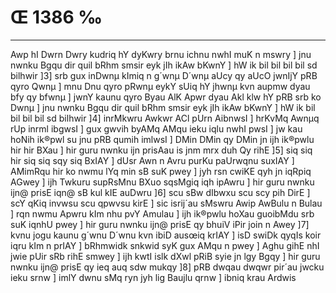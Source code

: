 # Œ 1386 ‰
---
Awp hI Dwrn Dwry kudriq hY dyKwry brnu ichnu nwhI muK n mswry ] jnu
nwnku Bgqu dir quil bRhm smsir eyk jIh ikAw bKwnY ] hW ik bil bil
bil bil sd bilhwir ]3] srb gux inDwnµ kImiq n g´wnµ D´wnµ aUcy qy
aUcO jwnIjY pRB qyro Qwnµ ] mnu Dnu qyro pRwnµ eykY sUiq hY jhwnµ kvn aupmw
dyau bfy qy bfwnµ ] jwnY kaunu qyro Byau AlK Apwr dyau Akl klw hY pRB
srb ko Dwnµ ] jnu nwnku Bgqu dir quil bRhm smsir eyk jIh ikAw bKwnY
] hW ik bil bil bil bil sd bilhwir ]4] inrMkwru Awkwr ACl pUrn
AibnwsI ] hrKvMq Awnµq rUp inrml ibgwsI ] gux gwvih byAMq AMqu
ieku iqlu nwhI pwsI ] jw kau hoNih ik®pwl su jnu pRB qumih imlwsI ] DMin
DMin qy DMin jn ijh ik®pwlu hir hir BXau ] hir guru nwnku ijn prisAau
is jnm mrx duh Qy rihE ]5] siq siq hir siq siq sqy siq BxIAY ]
dUsr Awn n Avru purKu paUrwqnu suxIAY ] AMimRqu hir ko nwmu lYq min sB
suK pwey ] jyh rsn cwiKE qyh jn iqRpiq AGwey ] ijh Twkuru supRsMnu BXuo
sqsMgiq iqh ipAwru ] hir guru nwnku ijn@ prisE iqn@ sB kul kIE
auDwru ]6] scu sBw dIbwxu scu scy pih DirE ] scY qKiq invwsu scu
qpwvsu kirE ] sic isrij´au sMswru Awip AwBulu n Bulau ] rqn nwmu
Apwru kIm nhu pvY Amulau ] ijh ik®pwlu hoXau guoibMdu srb suK iqnhU pwey
] hir guru nwnku ijn@ prisE qy bhuiV iPir join n Awey ]7] kvnu jogu
kaunu g´wnu D´wnu kvn ibiD ausœiq krIAY ] isD swiDk qyqIs koir iqru kIm
n prIAY ] bRhmwidk snkwid syK gux AMqu n pwey ] Aghu gihE nhI
jwie pUir sRb rihE smwey ] ijh kwtI islk dXwl pRiB syie jn lgy
Bgqy ] hir guru nwnku ijn@ prisE qy ieq auq sdw mukqy ]8] pRB dwqau
dwqwr pir´au jwcku ieku srnw ] imlY dwnu sMq ryn jyh lig Baujlu qrnw
] ibniq krau Ardwis
####
